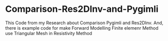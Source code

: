 # Comparison-Res2DInv-and-Pygimli
This Code from my Research about Comparison Pygimli and Res2DInv. And, there is example code for make Forward Modelling Finite elemenr Method use Triangular Mesh in Resistivity Method
